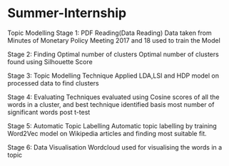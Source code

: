 # Summer-Internship
Topic Modelling
Stage 1: PDF Reading(Data Reading)
Data taken from Minutes of Monetary Policy Meeting 2017 and 18 used to train the Model

Stage 2: Finding Optimal number of clusters 
Optimal number of clusters found using Silhouette Score

Stage 3: Topic Modelling Technique
Applied LDA,LSI and HDP model on processed data to find clusters

Stage 4: Evaluating
Techniques evaluated using Cosine scores of all the words in a cluster, and best technique identified basis most number of significant words post t-test

Stage 5: Automatic Topic Labelling
Automatic topic labelling by training Word2Vec model on Wikipedia articles and finding most suitable fit.

Stage 6: Data Visualisation
Wordcloud used for visualising the words in a topic

